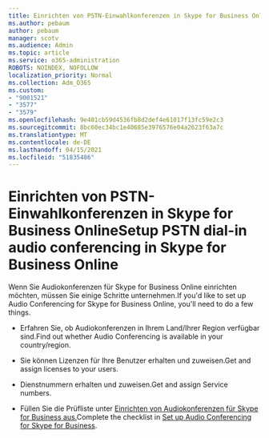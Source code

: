 ```yaml
---
title: Einrichten von PSTN-Einwahlkonferenzen in Skype for Business Online
ms.author: pebaum
author: pebaum
manager: scotv
ms.audience: Admin
ms.topic: article
ms.service: o365-administration
ROBOTS: NOINDEX, NOFOLLOW
localization_priority: Normal
ms.collection: Adm_O365
ms.custom:
- "9001521"
- "3577"
- "3579"
ms.openlocfilehash: 9e401cb59d4536fb8d2def4e61017f13fc59e2c3
ms.sourcegitcommit: 8bc60ec34bc1e40685e3976576e04a2623f63a7c
ms.translationtype: MT
ms.contentlocale: de-DE
ms.lasthandoff: 04/15/2021
ms.locfileid: "51835486"
---
```

# <a name="setup-pstn-dial-in-audio-conferencing-in-skype-for-business-online"></a><span data-ttu-id="516e1-102">Einrichten von PSTN-Einwahlkonferenzen in Skype for Business Online</span><span class="sxs-lookup"><span data-stu-id="516e1-102">Setup PSTN dial-in audio conferencing in Skype for Business Online</span></span>

<span data-ttu-id="516e1-103">Wenn Sie Audiokonferenzen für Skype for Business Online einrichten möchten, müssen Sie einige Schritte unternehmen.</span><span class="sxs-lookup"><span data-stu-id="516e1-103">If you'd like to set up Audio Conferencing for Skype for Business Online, you'll need to do a few things.</span></span> 

- <span data-ttu-id="516e1-104">Erfahren Sie, ob Audiokonferenzen in Ihrem Land/Ihrer Region verfügbar sind.</span><span class="sxs-lookup"><span data-stu-id="516e1-104">Find out whether Audio Conferencing is available in your country/region.</span></span>

- <span data-ttu-id="516e1-105">Sie können Lizenzen für Ihre Benutzer erhalten und zuweisen.</span><span class="sxs-lookup"><span data-stu-id="516e1-105">Get and assign licenses to your users.</span></span>

- <span data-ttu-id="516e1-106">Dienstnummern erhalten und zuweisen.</span><span class="sxs-lookup"><span data-stu-id="516e1-106">Get and assign Service numbers.</span></span>

- <span data-ttu-id="516e1-107">Füllen Sie die Prüfliste unter [Einrichten von Audiokonferenzen für Skype for Business aus.](https://docs.microsoft.com/SkypeForBusiness/audio-conferencing-in-office-365/set-up-audio-conferencing)</span><span class="sxs-lookup"><span data-stu-id="516e1-107">Complete the checklist in [Set up Audio Conferencing for Skype for Business](https://docs.microsoft.com/SkypeForBusiness/audio-conferencing-in-office-365/set-up-audio-conferencing).</span></span>
